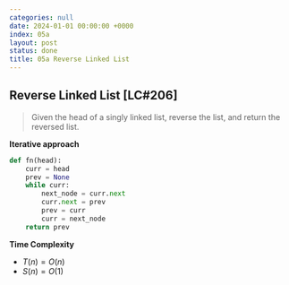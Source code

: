 ```yaml
---
categories: null
date: 2024-01-01 00:00:00 +0000
index: 05a
layout: post
status: done
title: 05a Reverse Linked List
---
```


## Reverse Linked List [LC#206]
> Given the head of a singly linked list, reverse the list, and return the reversed list.

**Iterative approach**

```python
def fn(head):
    curr = head
    prev = None
    while curr:
        next_node = curr.next
        curr.next = prev
        prev = curr
        curr = next_node
    return prev
```
**Time Complexity**
- $T(n) = O(n)$
- $S(n) = O(1)$